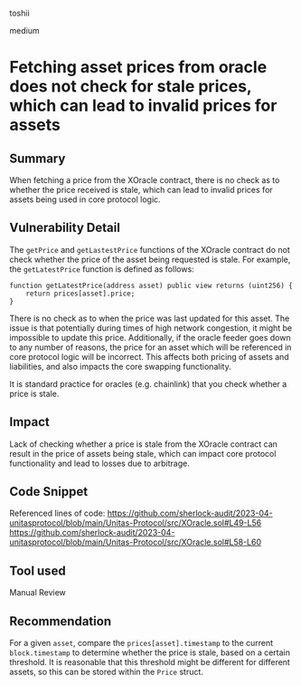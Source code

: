 toshii

medium

# Fetching asset prices from oracle does not check for stale prices, which can lead to invalid prices for assets

## Summary

When fetching a price from the XOracle contract, there is no check as to whether the price received is stale, which can lead to invalid prices for assets being used in core protocol logic.

## Vulnerability Detail

The `getPrice` and `getLastestPrice` functions of the XOracle contract do not check whether the price of the asset being requested is stale. For example, the `getLatestPrice` function is defined as follows:
```solidity
function getLatestPrice(address asset) public view returns (uint256) {
	return prices[asset].price;
}
```
There is no check as to when the price was last updated for this asset. The issue is that potentially during times of high network congestion, it might be impossible to update this price. Additionally, if the oracle feeder goes down to any number of reasons, the price for an asset which will be referenced in core protocol logic will be incorrect. This affects both pricing of assets and liabilities, and also impacts the core swapping functionality. 

It is standard practice for oracles (e.g. chainlink) that you check whether a price is stale.

## Impact

Lack of checking whether a price is stale from the XOracle contract can result in the price of assets being stale, which can impact core protocol functionality and lead to losses due to arbitrage. 

## Code Snippet

Referenced lines of code:
https://github.com/sherlock-audit/2023-04-unitasprotocol/blob/main/Unitas-Protocol/src/XOracle.sol#L49-L56
https://github.com/sherlock-audit/2023-04-unitasprotocol/blob/main/Unitas-Protocol/src/XOracle.sol#L58-L60

## Tool used

Manual Review

## Recommendation

For a given `asset`, compare the `prices[asset].timestamp` to the current `block.timestamp` to determine whether the price is stale, based on a certain threshold. It is reasonable that this threshold might be different for different assets, so this can be stored within the `Price` struct.